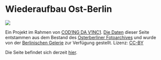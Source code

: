 # Wiederaufbau Ost-Berlin

![][logo]

Ein Projekt im Rahmen von [COD1NG DA V1NC1](http://codingdavinci.de/). [Die Daten](https://offenedaten.de/dataset/fotoarchiv-ehemaligen-ostberliner-magistratsverwaltung-fur-stadtentwicklung) dieser Seite entstammen aus dem Bestand des [Osterberliner Fotoarchives](http://www.berlinischegalerie.de/sammlung/architektur/der-sammlungsbereich/archive/ostberliner-fotoarchiv/) und wurde von der [Berlinischen Gelerie](http://www.berlinischegalerie.de/) zur Verfügung gestellt. Lizenz: [CC-BY](https://creativecommons.org/licenses/by/3.0/de/)

[logo]: http://zfhui.de/others/icon_yellow.png

Die Seite befindet sich derzeit [hier](http://cdv-staging.herokuapp.com).
